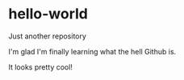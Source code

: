 # hello-world
Just another repository

I'm glad I'm finally learning what the hell Github is. 

It looks pretty cool!
